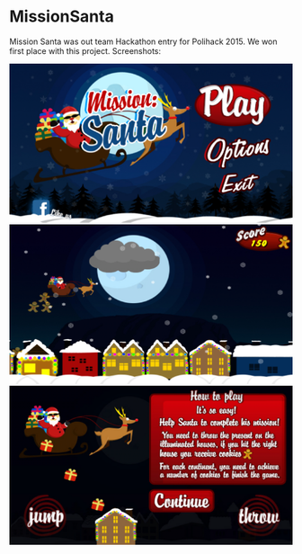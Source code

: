 # MissionSanta
Mission Santa was out team Hackathon entry for Polihack 2015. We won first place with this project.
Screenshots:

![alt text](https://github.com/TorzsaCristian/MissionSanta/blob/master/mission_santa_1.png)
<br>
![alt text](https://github.com/TorzsaCristian/MissionSanta/blob/master/mission_santa_2.png)
<br>
![alt text](https://github.com/TorzsaCristian/MissionSanta/blob/master/mission_santa_3.png)
